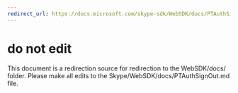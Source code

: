 ```yaml
---
redirect_url: https://docs.microsoft.com/skype-sdk/WebSDK/docs/PTAuthSignOut
---
```

# do not edit
This document is a redirection source for redirection to the WebSDK/docs/ folder. Please make all edits to the Skype/WebSDK/docs/PTAuthSignOut.md file.


